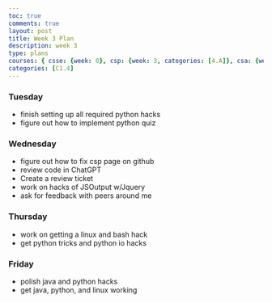 ```yaml
---
toc: true
comments: true
layout: post
title: Week 3 Plan
description: week 3
type: plans
courses: { csse: {week: 0}, csp: {week: 3, categories: [4.A]}, csa: {week: 0} }
categories: [C1.4]
---
```


### Tuesday 
- finish setting up all required python hacks
- figure out how to implement python quiz

### Wednesday
- figure out how to fix csp page on github
- review code in ChatGPT
- Create a review ticket
- work on hacks of JSOutput w/Jquery 
- ask for feedback with peers around me

### Thursday
- work on getting a linux and bash hack
- get python tricks and python io hacks

### Friday
- polish java and python hacks
- get java, python, and linux working